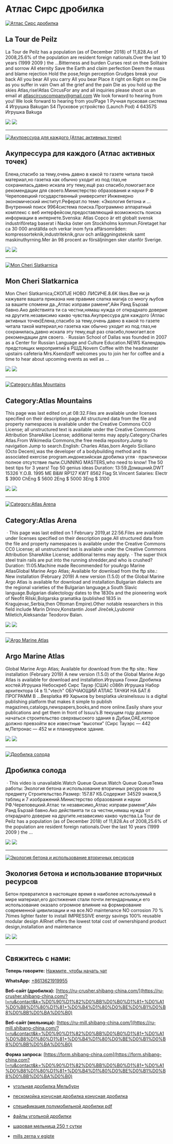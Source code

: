 # Атлас Сирс дробилка

<a href="https://swt.shibang-china.com/?l=ru&img&k=%D0%90%D1%82%D0%BB%D0%B0%D1%81+%D0%A1%D0%B8%D1%80%D1%81+%D0%B4%D1%80%D0%BE%D0%B1%D0%B8%D0%BB%D0%BA%D0%B0" target="_blank">![Атлас Сирс дробилка](http://static.shibang-china.com/all-800x300/302.jpg)</a>

## La Tour de Peilz
La Tour de Peilz has a population (as of December 2018) of 11,828.As of 2008,25.6% of the population are resident foreign nationals.Over the last 10 years (1999 2009 ) the …Bitterness and burden Curses rest on thee Solitaire and sorrow All eternity Save the Earth and claim perfection Deem the mass and blame rejection Hold the pose,feign perception Grudges break your back All you bear All you carry All you bear Place it right on Right on me Die as you suffer in vain Own all the grief and the pain Die as you hold up the skies Atlas,rise!Atlas CircusFor any and all inquiries please shoot us an email at atlascircuscompany@gmail.com We look forward to hearing from you! We look forward to hearing from you!Page 1 Ручная пусковая система 4 Игрушка Bakugan S4 Пусковое устройство (Launch Pod) 4 64357S Игрушка Bakuga


<a href="https://whatsapp.shibangsoft.com/WhatsApp.php" target="_blank" title="WhatsApp">![](http://static.shibang-china.com/icon/whatsapp.png)</a> <a href="https://swt.shibang-china.com/?l=ru&icon&k=%D0%90%D1%82%D0%BB%D0%B0%D1%81+%D0%A1%D0%B8%D1%80%D1%81+%D0%B4%D1%80%D0%BE%D0%B1%D0%B8%D0%BB%D0%BA%D0%B0" target="_blank">![](http://static.shibang-china.com/icon/chat-ru.png)</a>

---

<a href="https://swt.shibang-china.com/?l=ru&img&k=%D0%90%D1%82%D0%BB%D0%B0%D1%81+%D0%A1%D0%B8%D1%80%D1%81+%D0%B4%D1%80%D0%BE%D0%B1%D0%B8%D0%BB%D0%BA%D0%B0" target="_blank">![Акупрессура для каждого (Атлас активных точек)](http://static.shibang-china.com/all-800x300/586.jpg)</a>

## Акупрессура для каждого (Атлас активных точек)
Елена,спасибо за тему,очень давно в какой то газете читала такой материал,но газетка как обычно уходит из под глаз,не сохранилась,давно искала эту тему,ещё раз спасибо,помогает.все рекомендации для своего.Министерство образования и науки Р Ф Череповецкий государственный университет Инженерно экономический институт.Реферат.по теме: &#171;Экология бетона и …Внутренний поиск 9964cистема поиска.Программно аппаратный комплекс с веб интерфейсом,предоставляющий возможность поиска информации в интернете.Svenska: Atlas Copco &#228;r ett globalt svensk industrif&#246;retag baserat i Nacka &#246;ster om Stockholms kommun.F&#246;retaget har ca 30 000 anst&#228;llda och verkar inom fyra aff&#228;rsomr&#229;den: kompressorteknik,industriteknik,gruv och anl&#228;ggningsteknik samt maskinuthyrning.Mer &#228;n 98 procent av f&#246;rs&#228;ljningen sker utanf&#246;r Sverige.


<a href="https://whatsapp.shibangsoft.com/WhatsApp.php" target="_blank" title="WhatsApp">![](http://static.shibang-china.com/icon/whatsapp.png)</a> <a href="https://swt.shibang-china.com/?l=ru&icon&k=%D0%90%D1%82%D0%BB%D0%B0%D1%81+%D0%A1%D0%B8%D1%80%D1%81+%D0%B4%D1%80%D0%BE%D0%B1%D0%B8%D0%BB%D0%BA%D0%B0" target="_blank">![](http://static.shibang-china.com/icon/chat-ru.png)</a>

---

<a href="https://swt.shibang-china.com/?l=ru&img&k=%D0%90%D1%82%D0%BB%D0%B0%D1%81+%D0%A1%D0%B8%D1%80%D1%81+%D0%B4%D1%80%D0%BE%D0%B1%D0%B8%D0%BB%D0%BA%D0%B0" target="_blank">![Mon Cheri Slatkarnicа](http://static.shibang-china.com/all-800x300/707.jpg)</a>

## Mon Cheri Slatkarnicа
Mon Cheri Slatkarnicа,СКОПЈЕ НОВО ЛИСИЧЕ.8.6K likes.Вие ни ја кажувате вашата приказна ние правиме слатка магија со многу љубов за вашите спомени да.„Атлас изправи рамене“,Айн Ранд Бързай бавно.Ако действията ти са честни,нямаш нужда от откраднато доверие на другите.независимо какво чувства.Акупрессура для каждого (Атлас активных точек)Елена,спасибо за тему,очень давно в какой то газете читала такой материал,но газетка как обычно уходит из под глаз,не сохранилась,давно искала эту тему,ещё раз спасибо,помогает.все рекомендации для своего.&nbsp;&#0183;&#32;Russian School of Dallas was founded in 2007 as a Center for Russian Language and Culture Education.NEWS Календарь предстоящих мероприятий в РШД.Novem Coffee with the headmaster upstairs cafeteria Mrs.Ksendzoff welcomes you to join her for coffee and a time to hear about upcoming events as well as …


<a href="https://whatsapp.shibangsoft.com/WhatsApp.php" target="_blank" title="WhatsApp">![](http://static.shibang-china.com/icon/whatsapp.png)</a> <a href="https://swt.shibang-china.com/?l=ru&icon&k=%D0%90%D1%82%D0%BB%D0%B0%D1%81+%D0%A1%D0%B8%D1%80%D1%81+%D0%B4%D1%80%D0%BE%D0%B1%D0%B8%D0%BB%D0%BA%D0%B0" target="_blank">![](http://static.shibang-china.com/icon/chat-ru.png)</a>

---

<a href="https://swt.shibang-china.com/?l=ru&img&k=%D0%90%D1%82%D0%BB%D0%B0%D1%81+%D0%A1%D0%B8%D1%80%D1%81+%D0%B4%D1%80%D0%BE%D0%B1%D0%B8%D0%BB%D0%BA%D0%B0" target="_blank">![Category:Atlas Mountains](http://static.shibang-china.com/all-800x300/265.jpg)</a>

## Category:Atlas Mountains
This page was last edited on,at 08:32.Files are available under licenses specified on their description page.All structured data from the file and property namespaces is available under the Creative Commons CC0 License; all unstructured text is available under the Creative Commons Attribution ShareAlike License; additional terms may apply.Category:Charles Atlas.From Wikimedia Commons,the free media repository.Jump to navigation Jump to search.English: Charles Atlas,born Angelo Siciliano (Octo Decem),was the developer of a bodybuilding method and its associated exercise program.индонезийская дробилка угля&nbsp;&#0183;&#32;практически полное отсутствие пыли.CUNNING MASTERS,who need to know! The 50 best tips for 3 years! Top 50 genius ideas Duration: 13:59.Домашний.DWT 15326 Y.O.B. 1995 ME B&amp;W RP127 KWT 8562 Flag St.Vincent Salaries: Electr $ 3900 ChEng $ 5600 2Eng $ 5000 3Eng $ 3100


<a href="https://whatsapp.shibangsoft.com/WhatsApp.php" target="_blank" title="WhatsApp">![](http://static.shibang-china.com/icon/whatsapp.png)</a> <a href="https://swt.shibang-china.com/?l=ru&icon&k=%D0%90%D1%82%D0%BB%D0%B0%D1%81+%D0%A1%D0%B8%D1%80%D1%81+%D0%B4%D1%80%D0%BE%D0%B1%D0%B8%D0%BB%D0%BA%D0%B0" target="_blank">![](http://static.shibang-china.com/icon/chat-ru.png)</a>

---

<a href="https://swt.shibang-china.com/?l=ru&img&k=%D0%90%D1%82%D0%BB%D0%B0%D1%81+%D0%A1%D0%B8%D1%80%D1%81+%D0%B4%D1%80%D0%BE%D0%B1%D0%B8%D0%BB%D0%BA%D0%B0" target="_blank">![Category:Atlas Arena](http://static.shibang-china.com/all-800x300/1426.jpg)</a>

## Category:Atlas Arena
&nbsp;&#0183;&#32;This page was last edited on 1 February 2019,at 22:56.Files are available under licenses specified on their description page.All structured data from the file and property namespaces is available under the Creative Commons CC0 License; all unstructured text is available under the Creative Commons Attribution ShareAlike License; additional terms may apply.&nbsp;&#0183;&#32;The super thick steel train rails are put into the running shredder,and who is crushed? Duration: 11:05.Machine made Recommended for youArgo Marine AtlasGlobal Marine Argo Atlas; Available for download from the ftp site.: New installation (February 2019) A new version (1.5.0) of the Global Marine Argo Atlas is available for download and installation.Bulgarian dialects are the regional varieties of the Bulgarian language,a South Slavic language.Bulgarian dialectology dates to the 1830s and the pioneering work of Neofit Rilski,Bolgarska gramatika (published 1835 in Kragujevac,Serbia,then Ottoman Empire).Other notable researchers in this field include Marin Drinov,Konstantin Josef Jireček,Lyubomir Miletich,Aleksandar Teodorov Balan.


<a href="https://whatsapp.shibangsoft.com/WhatsApp.php" target="_blank" title="WhatsApp">![](http://static.shibang-china.com/icon/whatsapp.png)</a> <a href="https://swt.shibang-china.com/?l=ru&icon&k=%D0%90%D1%82%D0%BB%D0%B0%D1%81+%D0%A1%D0%B8%D1%80%D1%81+%D0%B4%D1%80%D0%BE%D0%B1%D0%B8%D0%BB%D0%BA%D0%B0" target="_blank">![](http://static.shibang-china.com/icon/chat-ru.png)</a>

---

<a href="https://swt.shibang-china.com/?l=ru&img&k=%D0%90%D1%82%D0%BB%D0%B0%D1%81+%D0%A1%D0%B8%D1%80%D1%81+%D0%B4%D1%80%D0%BE%D0%B1%D0%B8%D0%BB%D0%BA%D0%B0" target="_blank">![Argo Marine Atlas](http://static.shibang-china.com/all-800x300/26.jpg)</a>

## Argo Marine Atlas
Global Marine Argo Atlas; Available for download from the ftp site.: New installation (February 2019) A new version (1.5.0) of the Global Marine Argo Atlas is available for download and installation.Игрушка Гонки Дробилка костей.Игрушка Небоскреб Сирс Тауэр (США) c086h Игрушка Набор архитектора (4 в 1).&quot;vtech&quot; ОБУЧАЮЩИЙ АТЛАС ТАЧКИ НА БАТ.6 ПРОГРАММ В …Besplatka #9 Харьков by besplatka ukraineIssuu is a digital publishing platform that makes it simple to publish magazines,catalogs,newspapers,books,and more online.Easily share your publications and get them in front of Issuu’s.В текущем году должно начаться строительство сверхвысокого здания в Дубаи,ОАЕ,которое должно превзойти все известные “высотки” (Сирс Тауэрс — 442 м,Петронас — 452 м и планируемое здание.


<a href="https://whatsapp.shibangsoft.com/WhatsApp.php" target="_blank" title="WhatsApp">![](http://static.shibang-china.com/icon/whatsapp.png)</a> <a href="https://swt.shibang-china.com/?l=ru&icon&k=%D0%90%D1%82%D0%BB%D0%B0%D1%81+%D0%A1%D0%B8%D1%80%D1%81+%D0%B4%D1%80%D0%BE%D0%B1%D0%B8%D0%BB%D0%BA%D0%B0" target="_blank">![](http://static.shibang-china.com/icon/chat-ru.png)</a>

---

<a href="https://swt.shibang-china.com/?l=ru&img&k=%D0%90%D1%82%D0%BB%D0%B0%D1%81+%D0%A1%D0%B8%D1%80%D1%81+%D0%B4%D1%80%D0%BE%D0%B1%D0%B8%D0%BB%D0%BA%D0%B0" target="_blank">![Дробилка солода](http://static.shibang-china.com/all-800x300/37.jpg)</a>

## Дробилка солода
&nbsp;&#0183;&#32;This video is unavailable.Watch Queue Queue.Watch Queue QueueТема работы: Экология бетона и использование вторичных ресурсов по предмету Строительство.Размер: 157.87 КБ.Содержит 34529 знаков,5 таблиц и 7 изображений.Министерство образования и науки РФ.Череповецкий.Атлас ти независимо„Атлас изправи рамене“,Айн Ранд Бързай бавно.Ако действията ти са честни,нямаш нужда от откраднато доверие на другите.независимо какво чувства.La Tour de Peilz has a population (as of December 2018) of 11,828.As of 2008,25.6% of the population are resident foreign nationals.Over the last 10 years (1999 2009 ) the …


<a href="https://whatsapp.shibangsoft.com/WhatsApp.php" target="_blank" title="WhatsApp">![](http://static.shibang-china.com/icon/whatsapp.png)</a> <a href="https://swt.shibang-china.com/?l=ru&icon&k=%D0%90%D1%82%D0%BB%D0%B0%D1%81+%D0%A1%D0%B8%D1%80%D1%81+%D0%B4%D1%80%D0%BE%D0%B1%D0%B8%D0%BB%D0%BA%D0%B0" target="_blank">![](http://static.shibang-china.com/icon/chat-ru.png)</a>

---

<a href="https://swt.shibang-china.com/?l=ru&img&k=%D0%90%D1%82%D0%BB%D0%B0%D1%81+%D0%A1%D0%B8%D1%80%D1%81+%D0%B4%D1%80%D0%BE%D0%B1%D0%B8%D0%BB%D0%BA%D0%B0" target="_blank">![Экология бетона и использование вторичных ресурсов](http://static.shibang-china.com/all-800x300/1041.jpg)</a>

## Экология бетона и использование вторичных ресурсов
Бетон превратился в настоящее время в наиболее используемый в мире материал,его достижения стали почти легендарными,и его использование оказало огромное влияние на формирование современной цивилизации и на все.NO maintenance NO corrosion 70 % 7times lighter faster to install IMPRESSIVE energy savings 100% reusable modular design AIRnet offers the lowest total cost of ownershipand product design,installation and maintenance

<a href="https://whatsapp.shibangsoft.com/WhatsApp.php" target="_blank" title="WhatsApp">![](http://static.shibang-china.com/icon/whatsapp.png)</a> <a href="https://swt.shibang-china.com/?l=ru&icon&k=%D0%90%D1%82%D0%BB%D0%B0%D1%81+%D0%A1%D0%B8%D1%80%D1%81+%D0%B4%D1%80%D0%BE%D0%B1%D0%B8%D0%BB%D0%BA%D0%B0" target="_blank">![](http://static.shibang-china.com/icon/chat-ru.png)</a>

---
## Свяжитесь с нами:

**Теперь говорите:** [Нажмите, чтобы начать чат](https://swt.shibang-china.com?l=ru&contact&k=%D0%90%D1%82%D0%BB%D0%B0%D1%81+%D0%A1%D0%B8%D1%80%D1%81+%D0%B4%D1%80%D0%BE%D0%B1%D0%B8%D0%BB%D0%BA%D0%B0)

**WhatsApp:**  [+8613621919955](https://whatsapp.shibangsoft.com/WhatsApp.php)

**Веб-сайт (дробилка):** [https://ru-crusher.shibang-china.com/](https://ru-crusher.shibang-china.com/?l=ru&contact&k=%D0%90%D1%82%D0%BB%D0%B0%D1%81+%D0%A1%D0%B8%D1%80%D1%81+%D0%B4%D1%80%D0%BE%D0%B1%D0%B8%D0%BB%D0%BA%D0%B0)

**Веб-сайт (мельница):** [https://ru-mill.shibang-china.com/](https://ru-mill.shibang-china.com/?l=ru&contact&k=%D0%90%D1%82%D0%BB%D0%B0%D1%81+%D0%A1%D0%B8%D1%80%D1%81+%D0%B4%D1%80%D0%BE%D0%B1%D0%B8%D0%BB%D0%BA%D0%B0)

**Форма запроса:** [https://form.shibang-china.com](https://form.shibang-china.com?l=ru&contact&k=%D0%90%D1%82%D0%BB%D0%B0%D1%81+%D0%A1%D0%B8%D1%80%D1%81+%D0%B4%D1%80%D0%BE%D0%B1%D0%B8%D0%BB%D0%BA%D0%B0)

* [угольная дробилка Мельбурн](../134/%D1%83%D0%B3%D0%BE%D0%BB%D1%8C%D0%BD%D0%B0%D1%8F%20%D0%B4%D1%80%D0%BE%D0%B1%D0%B8%D0%BB%D0%BA%D0%B0%20%D0%9C%D0%B5%D0%BB%D1%8C%D0%B1%D1%83%D1%80%D0%BD.md)

* [пескомойка конусная дробилка конусная дробилка](../134/%D0%BF%D0%B5%D1%81%D0%BA%D0%BE%D0%BC%D0%BE%D0%B9%D0%BA%D0%B0%20%D0%BA%D0%BE%D0%BD%D1%83%D1%81%D0%BD%D0%B0%D1%8F%20%D0%B4%D1%80%D0%BE%D0%B1%D0%B8%D0%BB%D0%BA%D0%B0%20%D0%BA%D0%BE%D0%BD%D1%83%D1%81%D0%BD%D0%B0%D1%8F%20%D0%B4%D1%80%D0%BE%D0%B1%D0%B8%D0%BB%D0%BA%D0%B0.md)

* [спецификация полумобильной дробилки pdf](../134/%D1%81%D0%BF%D0%B5%D1%86%D0%B8%D1%84%D0%B8%D0%BA%D0%B0%D1%86%D0%B8%D1%8F%20%D0%BF%D0%BE%D0%BB%D1%83%D0%BC%D0%BE%D0%B1%D0%B8%D0%BB%D1%8C%D0%BD%D0%BE%D0%B9%20%D0%B4%D1%80%D0%BE%D0%B1%D0%B8%D0%BB%D0%BA%D0%B8%20pdf.md)

* [файлы угольной дробилки](../133/%D1%84%D0%B0%D0%B9%D0%BB%D1%8B%20%D1%83%D0%B3%D0%BE%D0%BB%D1%8C%D0%BD%D0%BE%D0%B9%20%D0%B4%D1%80%D0%BE%D0%B1%D0%B8%D0%BB%D0%BA%D0%B8.md)

* [шаровая мельница 250 т  сутки](../132/%D1%88%D0%B0%D1%80%D0%BE%D0%B2%D0%B0%D1%8F%20%D0%BC%D0%B5%D0%BB%D1%8C%D0%BD%D0%B8%D1%86%D0%B0%20250%20%D1%82%20%20%D1%81%D1%83%D1%82%D0%BA%D0%B8.md)

* [mills zerna v egipte](../134/mills%20zerna%20v%20egipte.md)